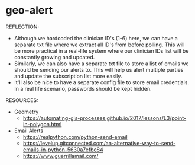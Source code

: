 # geo-alert


REFLECTION:
- Although we hardcoded the clinician ID's (1-6) here, we can have a separate txt file where we extract all ID's from before polling. This will be more practical in a real-life system where our clinician IDs list will be constantly growing and updated.
- Similarly, we can also have a separate txt file to store a list of emails we should be sending our alerts to. This will help us alert multiple parties and update the subscription list more easily.
- It'll also be nice to have a separate config file to store email credentials. In a real life scenario, passwords should be kept hidden.
    
       
RESOURCES:
- Geometry
    - https://automating-gis-processes.github.io/2017/lessons/L3/point-in-polygon.html
- Email Alerts
    - https://realpython.com/python-send-email
    - https://levelup.gitconnected.com/an-alternative-way-to-send-emails-in-python-5630a7efbe84
    - https://www.guerrillamail.com/
